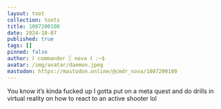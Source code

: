 ```yaml
---
layout: toot
collection: toots
title: 1007200100
date: 2024-10-07
published: true
tags: []
pinned: false
author: ⸸ commander ░ nova ⸸ :~$
avatar: /img/avatar/daemon.jpeg
mastodon: https://mastodon.online/@cmdr_nova/1007200100
---
```


You know it’s kinda fucked up I gotta put on a meta quest and do drills in virtual reality on how to react to an active shooter lol
